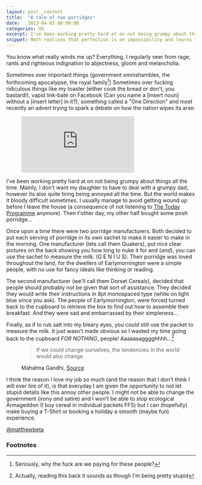 ```yaml
---
layout: post__content
title:  "A tale of two porridges"
date:   2013-04-03 00:00:00
categories: UX
excerpt: I've been working pretty hard at on not being grumpy about things all the time. Mainly, I don't want my daughter to have to deal with a grumpy dad, however its also quite tiring being annoyed all the time. But the world makes it bloody difficult sometimes.
snippet: Matt realises that perfection is an impossibility and learns to ship the damn thing
---
```


<p class="lede">You know what really winds me up? Everything. I regularly veer from rage, rants and righteous indignation to abjectness, gloom and melancholia. </p>

Sometimes over important things (government omnishambles, the forthcoming apocalypse, the royal family[^1]) Sometimes over fucking ridiculous things like my toaster (either cook the bread or don't, you bastard!), vapid link-bate on Facebook (Can you name a [insert noun] without a [insert letter] in it?), something called a "One Direction" and most recently an advert trying to spark a debate on how the nation wipes its arse:

<figure>
	<div class="video aspect aspect--16-9">
		<iframe width="" height="" src="http://www.youtube.com/embed/9dBYzgW7xjk" frameborder="0">&nbsp;</iframe>
	</div>
</figure> 

I've been working pretty hard at on not being grumpy about things all the time. Mainly, I don't want my daughter to have to deal with a grumpy dad, however its also quite tiring being annoyed all the time. But the world makes it bloody difficult sometimes. I usually manage to avoid getting wound up before I leave the house (a consequence of not listening to [The Today Programme](http://www.bbc.co.uk/programmes/b006qj9z/episodes/player) anymore). Then t'other day, my other half bought some posh porridge...

Once upon a time there were two porridge manufacturers. Both decided to put each serving of porridge in its own sachet to make it easier to make in the morning. One manufacturer (lets call them Quakers), put nice clear pictures on the back showing you how long to nuke it for and (_and_), you can use the sachet to measure the milk. (G E N I U S). Their porridge was loved throughout the land, for the dwellers of Earlymornington were a simple people, with no use for fancy ideals like thinking or reading.

The second manufacturer (we'll call them Dorset Cereals), decided that people should probably not be given that sort of assistance. They decided they would write their instructions in 8pt monospaced type (white on light blue since you ask). The people of Earlymornington, were forced turned back to the cupboard to retrieve the box to find out how to assemble their breakfast. And they were sad and embarrassed by their simpleness...

Finally, as if to rub salt into my bleary eyes, you _could_ still use the packet to measure the milk. It just wasn't made obvious so I wasted my time going back to the cupboard *FOR NOTHING*, people! Aaaaaaagggghhhh...[^2]

<figure>
<blockquote>
If we could change ourselves, the tendencies in the world would also change. 
</blockquote>
<figcaption>
	Mahatma Gandhi, <a href="http://www.nytimes.com/2011/08/30/opinion/falser-words-were-never-spoken.html">Source</a>
</figcaption>
</figure> 

I think the reason I love my job so much (and the reason that I don't think I will ever tire of it), is that everyday I am given the opportunity to not let stupid details like this annoy other people. I might not be able to change the government (irony *and* satire) and I won't be able to stop ecological Armageddon (I buy cereal in individual packets FFS) but I can (hopefully) make buying a T-Shirt or booking a holiday a smooth (maybe fun) experience. 

<a href="http://twitter.com/matthewbeta" class="signature">@matthewbeta</a>

<h3 class="heading heading--sub">Footnotes</h3>

[^1]: Seriously, why the fuck are we paying for these people?

[^2]: Actually, reading this back it sounds as though I'm being pretty stupid




